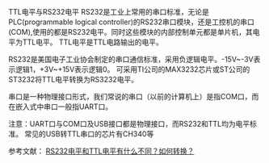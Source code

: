  TTL电平与RS232电平
 RS232是工业上常用的串口标准，无论是PLC(programmable logical controller)的RS232串口模块，还是工控机的串口(COM),使用的都是RS232电平。同时这些模块的内部控制单元都是单片机，其电平为TTL电平。
TTL电平是TTL电路输出的电平。 

RS232是美国电子工业协会制定的串口通信标准，采用负逻辑电平。-15V~-3V表示逻辑1，+3V~+15V表示逻辑0。
可采用TI公司的MAX3232芯片或ST公司的ST3232将TTL电平转换为RS3232电平。

串口是一种物理接口形式，我们常说的串口（以前的计算机上）是指COM口，而在嵌入式中串口一般指UART口。

注意：UART口与COM口及USB接口都是物理接口，而RS232和TTL均为电平标准。
常见的USB转TTL串口的芯片有CH340等

参考文献：
[RS232电平和TTL电平有什么不同？如何转换？](https://zhuanlan.zhihu.com/p/33041966)
[](https://blog.csdn.net/as480133937/article/details/97483342)
